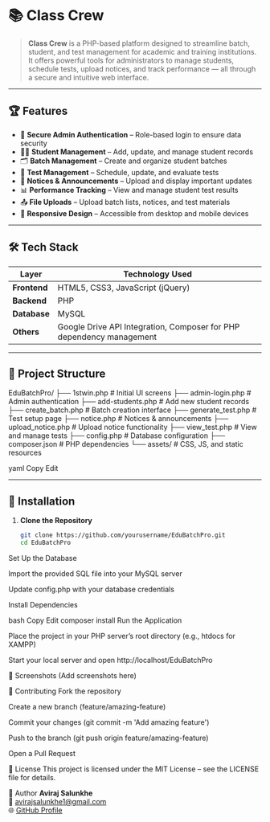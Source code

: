 # 📚 Class Crew

> **Class Crew** is a PHP-based platform designed to streamline batch, student, and test management for academic and training institutions. It offers powerful tools for administrators to manage students, schedule tests, upload notices, and track performance — all through a secure and intuitive web interface.

---

## 🏆 Features

- 🔐 **Secure Admin Authentication** – Role-based login to ensure data security
- 👩‍🎓 **Student Management** – Add, update, and manage student records
- 🗂 **Batch Management** – Create and organize student batches
- 📝 **Test Management** – Schedule, update, and evaluate tests
- 📢 **Notices & Announcements** – Upload and display important updates
- 📊 **Performance Tracking** – View and manage student test results
- 📤 **File Uploads** – Upload batch lists, notices, and test materials
- 📱 **Responsive Design** – Accessible from desktop and mobile devices

---

## 🛠 Tech Stack

| Layer         | Technology Used |
|---------------|----------------|
| **Frontend**  | HTML5, CSS3, JavaScript (jQuery) |
| **Backend**   | PHP |
| **Database**  | MySQL |
| **Others**    | Google Drive API Integration, Composer for PHP dependency management |

---

## 📂 Project Structure

EduBatchPro/
├── 1stwin.php # Initial UI screens
├── admin-login.php # Admin authentication
├── add-students.php # Add new student records
├── create_batch.php # Batch creation interface
├── generate_test.php # Test setup page
├── notice.php # Notices & announcements
├── upload_notice.php # Upload notice functionality
├── view_test.php # View and manage tests
├── config.php # Database configuration
├── composer.json # PHP dependencies
└── assets/ # CSS, JS, and static resources

yaml
Copy
Edit

---

## 🚀 Installation

1. **Clone the Repository**
   ```bash
   git clone https://github.com/yourusername/EduBatchPro.git
   cd EduBatchPro
Set Up the Database

Import the provided SQL file into your MySQL server

Update config.php with your database credentials

Install Dependencies

bash
Copy
Edit
composer install
Run the Application

Place the project in your PHP server’s root directory (e.g., htdocs for XAMPP)

Start your local server and open http://localhost/EduBatchPro

📸 Screenshots
(Add screenshots here)

🤝 Contributing
Fork the repository

Create a new branch (feature/amazing-feature)

Commit your changes (git commit -m 'Add amazing feature')

Push to the branch (git push origin feature/amazing-feature)

Open a Pull Request

📜 License
This project is licensed under the MIT License – see the LICENSE file for details.

👤 Author
**Aviraj Salunkhe**  
📧 [avirajsalunkhe1@gmail.com](mailto:avirajsalunkhe1@gmail.com)  
🌐 [GitHub Profile](https://github.com/avirajsalunkhe)
